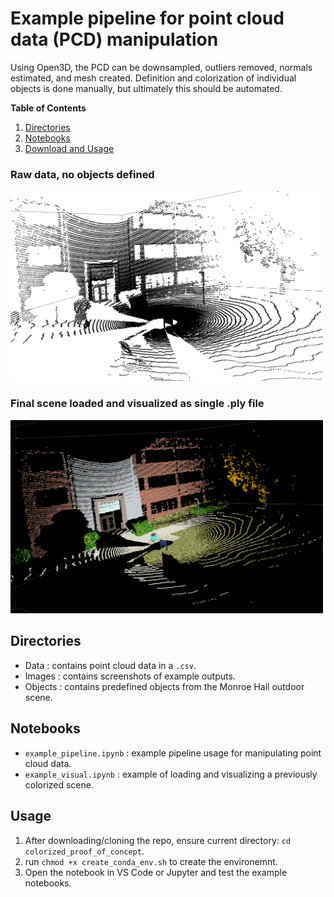 # Example pipeline for point cloud data (PCD) manipulation
Using Open3D, the PCD can be downsampled, outliers removed, normals estimated, and mesh created.
Definition and colorization of individual objects is done manually, but ultimately this should be automated.

**Table of Contents**
1. [Directories](#dirs)
2. [Notebooks](#books)
3. [Download and Usage](#usage)
   
### Raw data, no objects defined
<img src="Images/monroe_raw.png" width=500/>

### Final scene loaded and visualized as single .ply file
<img src="Images/monroe_final.png" width=500/>

## Directories <a name="dirs"></a>
- Data : contains point cloud data in a `.csv`.
- Images : contains screenshots of example outputs.
- Objects : contains predefined objects from the Monroe Hall outdoor scene.

## Notebooks <a name="books"></a>
- `example_pipeline.ipynb` : example pipeline usage for manipulating point cloud data.
- `example_visual.ipynb` : example of loading and visualizing a previously colorized scene.

## Usage <a name="usage"></a>
1. After downloading/cloning the repo, ensure current directory: `cd colorized_proof_of_concept`.
2. run `chmod +x create_conda_env.sh` to create the environemnt.
3. Open the notebook in VS Code or Jupyter and test the example notebooks.
